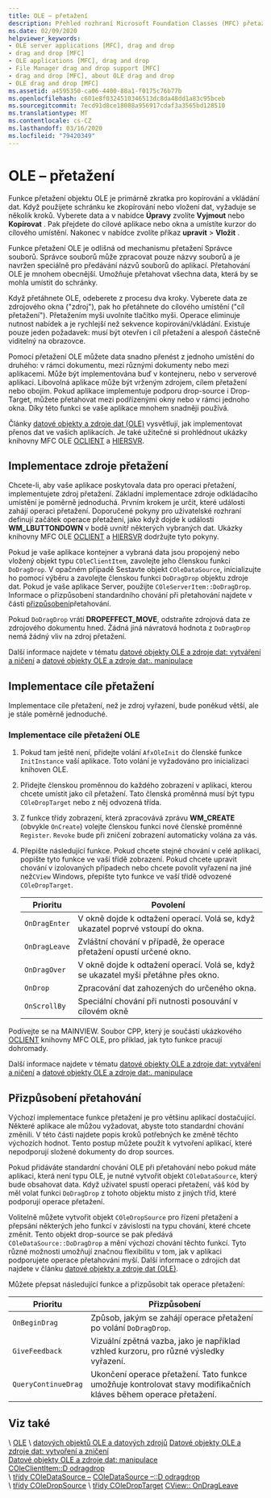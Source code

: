 ```yaml
---
title: OLE – přetažení
description: Přehled rozhraní Microsoft Foundation Classes (MFC) přetažení OLE, jak implementovat zdroj přetažení, cíl přetažení a jak přizpůsobit přetahování.
ms.date: 02/09/2020
helpviewer_keywords:
- OLE server applications [MFC], drag and drop
- drag and drop [MFC]
- OLE applications [MFC], drag and drop
- File Manager drag and drop support [MFC]
- drag and drop [MFC], about OLE drag and drop
- OLE drag and drop [MFC]
ms.assetid: a4595350-ca06-4400-88a1-f0175c76b77b
ms.openlocfilehash: c601e8f0324510346513dc8da48dd1a83c95bceb
ms.sourcegitcommit: 7ecd91d8ce18088a956917cdaf3a3565bd128510
ms.translationtype: MT
ms.contentlocale: cs-CZ
ms.lasthandoff: 03/16/2020
ms.locfileid: "79420349"
---
```

# <a name="ole-drag-and-drop"></a>OLE – přetažení

Funkce přetažení objektu OLE je primárně zkratka pro kopírování a vkládání dat. Když použijete schránku ke zkopírování nebo vložení dat, vyžaduje se několik kroků. Vyberete data a v nabídce **Úpravy** zvolíte **Vyjmout** nebo **Kopírovat** . Pak přejdete do cílové aplikace nebo okna a umístíte kurzor do cílového umístění. Nakonec v nabídce zvolíte příkaz **upravit** > **Vložit** .

Funkce přetažení OLE je odlišná od mechanismu přetažení Správce souborů. Správce souborů může zpracovat pouze názvy souborů a je navržen speciálně pro předávání názvů souborů do aplikací. Přetahování OLE je mnohem obecnější. Umožňuje přetahovat všechna data, která by se mohla umístit do schránky.

Když přetáhnete OLE, odeberete z procesu dva kroky. Vyberete data ze zdrojového okna ("zdroj"), pak ho přetáhnete do cílového umístění ("cíl přetažení"). Přetažením myši uvolníte tlačítko myši. Operace eliminuje nutnost nabídek a je rychlejší než sekvence kopírování/vkládání. Existuje pouze jeden požadavek: musí být otevřen i cíl přetažení a alespoň částečně viditelný na obrazovce.

Pomocí přetažení OLE můžete data snadno přenést z jednoho umístění do druhého: v rámci dokumentu, mezi různými dokumenty nebo mezi aplikacemi. Může být implementována buď v kontejneru, nebo v serverové aplikaci. Libovolná aplikace může být vrženým zdrojem, cílem přetažení nebo obojím. Pokud aplikace implementuje podporu drop-source i Drop-Target, můžete přetahovat mezi podřízenými okny nebo v rámci jednoho okna. Díky této funkci se vaše aplikace mnohem snadněji používá.

Články [datové objekty a zdroje dat (OLE)](../mfc/data-objects-and-data-sources-ole.md) vysvětlují, jak implementovat přenos dat ve vašich aplikacích. Je také užitečné si prohlédnout ukázky knihovny MFC OLE [OCLIENT](../overview/visual-cpp-samples.md) a [HIERSVR](../overview/visual-cpp-samples.md).

## <a name="implement-a-drop-source"></a>Implementace zdroje přetažení

Chcete-li, aby vaše aplikace poskytovala data pro operaci přetažení, implementujete zdroj přetažení. Základní implementace zdroje odkládacího umístění je poměrně jednoduchá. Prvním krokem je určit, které události zahájí operaci přetažení. Doporučené pokyny pro uživatelské rozhraní definují začátek operace přetažení, jako když dojde k události **WM_LBUTTONDOWN** v bodě uvnitř některých vybraných dat. Ukázky knihovny MFC OLE [OCLIENT](../overview/visual-cpp-samples.md) a [HIERSVR](../overview/visual-cpp-samples.md) dodržujte tyto pokyny.

Pokud je vaše aplikace kontejner a vybraná data jsou propojený nebo vložený objekt typu `COleClientItem`, zavolejte jeho členskou funkci `DoDragDrop`. V opačném případě Sestavte objekt `COleDataSource`, inicializujte ho pomocí výběru a zavolejte členskou funkci `DoDragDrop` objektu zdroje dat. Pokud je vaše aplikace Server, použijte `COleServerItem::DoDragDrop`. Informace o přizpůsobení standardního chování při přetahování najdete v části [přizpůsobení](#customize-drag-and-drop)přetahování.

Pokud `DoDragDrop` vrátí **DROPEFFECT_MOVE**, odstraňte zdrojová data ze zdrojového dokumentu hned. Žádná jiná návratová hodnota z `DoDragDrop` nemá žádný vliv na zdroj přetažení.

Další informace najdete v tématu [datové objekty OLE a zdroje dat: vytváření a ničení](../mfc/data-objects-and-data-sources-creation-and-destruction.md) a [datové objekty OLE a zdroje dat:\. manipulace](../mfc/data-objects-and-data-sources-manipulation.md)

## <a name="implement-a-drop-target"></a>Implementace cíle přetažení

Implementace cíle přetažení, než je zdroj vyřazení, bude poněkud větší, ale je stále poměrně jednoduché.

### <a name="to-implement-an-ole-drop-target"></a>Implementace cíle přetažení OLE

1. Pokud tam ještě není, přidejte volání `AfxOleInit` do členské funkce `InitInstance` vaší aplikace. Toto volání je vyžadováno pro inicializaci knihoven OLE.

1. Přidejte členskou proměnnou do každého zobrazení v aplikaci, kterou chcete umístit jako cíl přetažení. Tato členská proměnná musí být typu `COleDropTarget` nebo z něj odvozená třída.

1. Z funkce třídy zobrazení, která zpracovává zprávu **WM_CREATE** (obvykle `OnCreate`) volejte členskou funkci nové členské proměnné `Register`. `Revoke` bude při zničení zobrazení automaticky volána za vás.

1. Přepište následující funkce. Pokud chcete stejné chování v celé aplikaci, popište tyto funkce ve vaší třídě zobrazení. Pokud chcete upravit chování v izolovaných případech nebo chcete povolit vyřazení na jiné než`CView` Windows, přepište tyto funkce ve vaší třídě odvozené `COleDropTarget`.

   | Prioritu | Povolení |
   | -------- | -------- |
   | `OnDragEnter` | V okně dojde k odtažení operací. Volá se, když ukazatel poprvé vstoupí do okna. |
   | `OnDragLeave` | Zvláštní chování v případě, že operace přetažení opustí určené okno. |
   | `OnDragOver` | V okně dojde k odtažení operací. Volá se, když se ukazatel myši přetáhne přes okno. |
   | `OnDrop` | Zpracování dat zahozených do určeného okna. |
   | `OnScrollBy` | Speciální chování při nutnosti posouvání v cílovém okně |

Podívejte se na MAINVIEW. Soubor CPP, který je součástí ukázkového [OCLIENT](../overview/visual-cpp-samples.md) knihovny MFC OLE, pro příklad, jak tyto funkce pracují dohromady.

Další informace najdete v tématu [datové objekty OLE a zdroje dat: vytváření a ničení](../mfc/data-objects-and-data-sources-creation-and-destruction.md) a [datové objekty OLE a zdroje dat:\. manipulace](../mfc/data-objects-and-data-sources-manipulation.md)

## <a name="customize-drag-and-drop"></a>Přizpůsobení přetahování

Výchozí implementace funkce přetažení je pro většinu aplikací dostačující. Některé aplikace ale můžou vyžadovat, abyste toto standardní chování změnili. V této části najdete popis kroků potřebných ke změně těchto výchozích hodnot. Tento postup můžete použít k vytvoření aplikací, které nepodporují složené dokumenty do drop sources.

Pokud přidáváte standardní chování OLE při přetahování nebo pokud máte aplikaci, která není typu OLE, je nutné vytvořit objekt `COleDataSource`, který bude obsahovat data. Když uživatel spustí operaci přetažení, váš kód by měl volat funkci `DoDragDrop` z tohoto objektu místo z jiných tříd, které podporují operace přetažení.

Volitelně můžete vytvořit objekt `COleDropSource` pro řízení přetažení a přepsání některých jeho funkcí v závislosti na typu chování, které chcete změnit. Tento objekt drop-source se pak předává `COleDataSource::DoDragDrop` a mění výchozí chování těchto funkcí. Tyto různé možnosti umožňují značnou flexibilitu v tom, jak v aplikaci podporujete operace přetahování myší. Další informace o zdrojích dat najdete v článku [datové objekty a zdroje dat (OLE)](../mfc/data-objects-and-data-sources-ole.md).

Můžete přepsat následující funkce a přizpůsobit tak operace přetažení:

| Prioritu | Přizpůsobení |
| -------- | ------------ |
| `OnBeginDrag` | Způsob, jakým se zahájí operace přetažení po volání `DoDragDrop`. |
| `GiveFeedback` | Vizuální zpětná vazba, jako je například vzhled kurzoru, pro různé výsledky vyřazení. |
| `QueryContinueDrag` | Ukončení operace přetažení. Tato funkce umožňuje kontrolovat stavy modifikačních kláves během operace přetažení. |

## <a name="see-also"></a>Viz také

\ [OLE](../mfc/ole-in-mfc.md)
\ [datových objektů OLE a datových zdrojů](../mfc/data-objects-and-data-sources-ole.md)
[Datové objekty OLE a zdroje dat: vytvoření a zničení](../mfc/data-objects-and-data-sources-creation-and-destruction.md)\
[Datové objekty OLE a zdroje dat: manipulace](../mfc/data-objects-and-data-sources-manipulation.md)\
[COleClientItem::D odragdrop](../mfc/reference/coleclientitem-class.md#dodragdrop)\
\ [třídy COleDataSource –](../mfc/reference/coledatasource-class.md)
[COleDataSource –::D odragdrop](../mfc/reference/coledatasource-class.md#dodragdrop)\
\ [třídy COleDropSource](../mfc/reference/coledropsource-class.md)
\ [třídy COleDropTarget](../mfc/reference/coledroptarget-class.md)
[CView:: OnDragLeave](../mfc/reference/cview-class.md#ondragleave)
